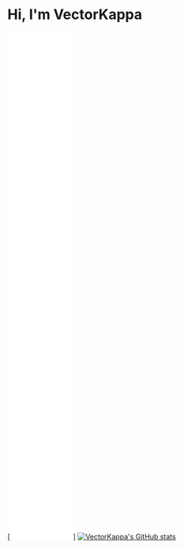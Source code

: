 # Hi, I'm VectorKappa  


[![Metrics](/github-metrics.svg)]
[![VectorKappa's GitHub stats](https://github-readme-stats.vercel.app/api?username=VectorKappa&theme=nord)](https://github.com/anuraghazra/github-readme-stats)
